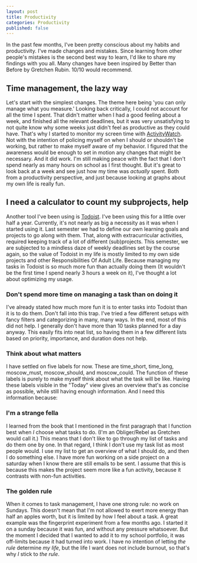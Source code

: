 ```yaml
---
layout: post
title: Productivity
categories: Productivity
published: false
---
```


In the past few months, I've been pretty conscious about my habits and productivity. I've made changes and mistakes. Since learning from other people's mistakes is the second best way to learn, I'd like to share my findings with you all. Many changes have been inspired by Better than Before by Gretchen Rubin. 10/10 would recommend.

## Time management, the lazy way

Let's start with the simplest changes. The theme here being 'you can only manage what you measure.' Looking back critically, I could not account for all the time I spent. That didn't matter when I had a good feeling about a week, and finished all the relevant deadlines, but it was very unsatisfying to not quite know why some weeks just didn't feel as productive as they could have. That's why I started to monitor my screen time with [ActivityWatch](https://activitywatch.net/). Not with the intention of policing myself on when I should or shouldn't be working, but rather to make myself aware of my behavior. I figured that the awareness would be enough to set in motion any changes that might be necessary.
And it did work. I'm still making peace with the fact that I don't spend nearly as many hours on school as I first thought. But it's great to look back at a week and see just how my time was *actually* spent. Both from a productivity perspective, and just because looking at graphs about my own life is really fun.

## I need a calculator to count my subprojects, help

Another tool I've been using is [Todoist](https://todoist.com). I've been using this for a little over half a year. Currently, it's not nearly as big a necessity as it was when I started using it. Last semester we had to define our own learning goals and projects to go along with them. That, along with extracurricular activities, required keeping track of a lot of different (sub)projects. This semester, we are subjected to a mindless daze of weekly deadlines set by the course again, so the value of Todoist in my life is mostly limited to my own side projects and other Responsibilities Of Adult Life.
Because managing my tasks in Todoist is so much more fun than actually doing them (It wouldn't be the first time I spend nearly 3 hours a week on it), I've thought a lot about optimizing my usage.

### Don't spend more time on managing a task than on doing it

I've already stated how much more fun it is to enter tasks into Todoist than it is to do them. Don't fall into this trap. I've tried a few different setups with fancy filters and categorizing in many, many ways. In the end, most of this did not help. I generally don't have more than 10 tasks planned for a day anyway. This easily fits into neat list, so having them in a few different lists based on priority, importance, and duration does not help.

### Think about what matters

I have settled on five labels for now. These are time_short, time_long, moscow_must, moscow_should, and moscow_could. The function of these labels is purely to make myself think about what the task will be like. Having these labels visible in the "Today" view gives an overview that's as concise as possible, while still having enough information. And I need this information because:

### I'm a strange fella

I learned from the book that I mentioned in the first paragraph that I function best when *I* choose what tasks to do. (I'm an Obliger/Rebel as Gretchen would call it.) This means that I don't like to go through my list of tasks and do them one by one. In that regard, I think I don't use my task list as most people would. I use my list to get an overview of what I should do, and then I do something else. I have more fun working on a side project on a saturday when I know there are still emails to be sent. I assume that this is because this makes the project seem more like a fun activity, because it contrasts with non-fun activities.

### The golden rule

When it comes to task management, I have one strong rule: no work on Sundays. This doesn't mean that I'm not allowed to exert more energy than half an apples worth, but it is limited by how I feel about a task. A great example was the fingerprint experiment from a few months ago. I started it on a sunday because it was fun, and without any pressure whatsoever. But the moment I decided that I wanted to add it to my school portfolio, it was off-limits because it had turned into work.
I have no intention of letting *the rule* determine *my life*, but the life I want does not include burnout, so that's why *I* stick to *the rule*.
